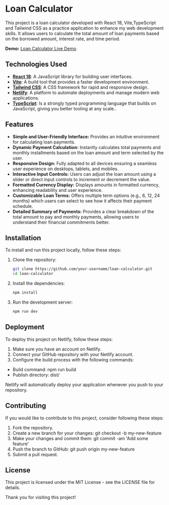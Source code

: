 # Loan Calculator

This project is a loan calculator developed with React 18, Vite,TypeScript and Tailwind CSS  as a practice application to enhance my web development skills. It allows users to calculate the total amount of loan payments based on the borrowed amount, interest rate, and time period.

**Demo:** [Loan Calculator Live Demo](https://loan-calculator-braude.netlify.app/)

## Technologies Used

- **[React 18](https://reactjs.org/)**: A JavaScript library for building user interfaces.
- **[Vite](https://vitejs.dev/)**: A build tool that provides a faster development environment.
- **[Tailwind CSS](https://tailwindcss.com/)**: A CSS framework for rapid and responsive design.
- **[Netlify](https://www.netlify.com/)**: A platform to automate deployments and manage modern web applications.
- **[TypeScript](https://www.typescriptlang.org/)**: Is a strongly typed programming language that builds on JavaScript, giving you better tooling at any scale..

## Features

- **Simple and User-Friendly Interface:** Provides an intuitive environment for calculating loan payments.
- **Dynamic Payment Calculation:** Instantly calculates total payments and monthly installments based on the loan amount and term selected by the user.
- **Responsive Design:** Fully adapted to all devices ensuring a seamless user experience on desktops, tablets, and mobiles.
- **Interactive Input Controls:** Users can adjust the loan amount using a slider or direct input controls to increment or decrement the value.
- **Formatted Currency Display:** Displays amounts in formatted currency, enhancing readability and user experience.
- **Customizable Loan Terms:** Offers multiple term options (e.g., 6, 12, 24 months) which users can select to see how it affects their payment schedule.
- **Detailed Summary of Payments:** Provides a clear breakdown of the total amount to pay and monthly payments, allowing users to understand their financial commitments better.

## Installation

To install and run this project locally, follow these steps:

1. Clone the repository:
   ```bash
   git clone https://github.com/your-username/loan-calculator.git
   cd loan-calculator
   ```
2. Install the dependencies:
   ```bash
   npm install
   ```
3. Run the development server:
   ```bash
   npm run dev
   ```
## Deployment
To deploy this project on Netlify, follow these steps:

1. Make sure you have an account on Netlify.
2. Connect your GitHub repository with your Netlify account.
3. Configure the build process with the following commands:
- Build command: npm run build
- Publish directory: dist/

Netlify will automatically deploy your application whenever you push to your repository.

## Contributing
If you would like to contribute to this project, consider following these steps:

1. Fork the repository.
2. Create a new branch for your changes: git checkout -b my-new-feature
3. Make your changes and commit them: git commit -am 'Add some feature'
4. Push the branch to GitHub: git push origin my-new-feature
5. Submit a pull request.

## License
This project is licensed under the MIT License - see the LICENSE file for details.

Thank you for visiting this project!
